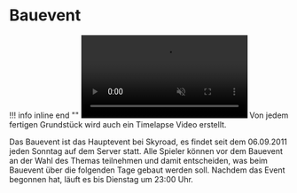 # Bauevent

!!! info inline end ""
    <video align="right" controls crossorigin playsinline draggable="false" muted="true" autoplay loop autoplay="true" style="max-width:98%;">
    <source src="../assets/videos/bauevent-schiff-loop.webm" type="video/webm"></video>
	Von jedem fertigen Grundstück wird auch ein Timelapse Video erstellt.

Das Bauevent ist das Hauptevent bei Skyroad, es findet seit dem 06.09.2011 jeden Sonntag auf dem Server statt.
Alle Spieler können vor dem Bauevent an der Wahl des Themas teilnehmen und damit entscheiden, was beim Bauevent über die folgenden Tage gebaut werden soll.
Nachdem das Event begonnen hat, läuft es bis Dienstag um 23:00 Uhr.

